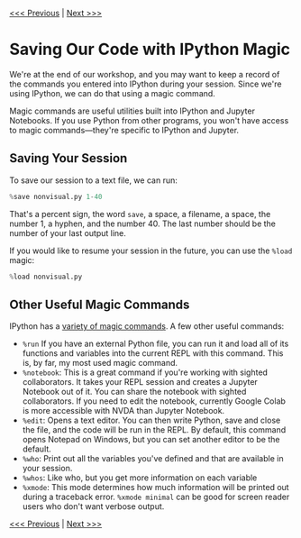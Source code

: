 [<<< Previous](motivation.md) | [Next >>>](resources.md)

# Saving Our Code with IPython Magic

We're at the end of our workshop, and you may want to keep a record of the commands you entered into IPython during your session. Since we're using IPython, we can do that using a magic command.

Magic commands are useful utilities built into IPython and Jupyter Notebooks. If you use Python from other programs, you won't have access to magic commands—they're specific to IPython and Jupyter.

## Saving Your Session

To save our session to a text file, we can run:

```python
%save nonvisual.py 1-40
```

That's a percent sign, the word `save`, a space, a filename, a space, the number 1, a hyphen, and the number 40. The last number should be the number of your last output line.

If you would like to resume your session in the future, you can use the `%load` magic:

```python
%load nonvisual.py
```
## Other Useful Magic Commands

IPython has a [variety of magic commands](https://ipython.readthedocs.io/en/stable/interactive/magics.html). A few other useful commands:

- `%run` If you have an external Python file, you can run it and load all of its functions and variables into the current REPL with this command. This is, by far, my most used magic command.
- `%notebook`: This is a great command if you're working with sighted collaborators. It takes your REPL session and creates a Jupyter Notebook out of it. You can share the notebook with sighted collaborators. If you need to edit the notebook, currently Google Colab is more accessible with NVDA than Jupyter Notebook.
- `%edit`: Opens a text editor. You can then write Python, save and close the file, and the code will be run in the REPL. By default, this command opens Notepad on Windows, but you can set another editor to be the default.
- `%who`: Print out all the variables you've defined and that are available in your session.
- `%whos`: Like who, but you get more information on each variable
- `%xmode`: This mode determines how much information will be printed out during a traceback error. `%xmode minimal` can be good for screen reader users who don't want verbose output.

[<<< Previous](motivation.md) | [Next >>>](resources.md)
